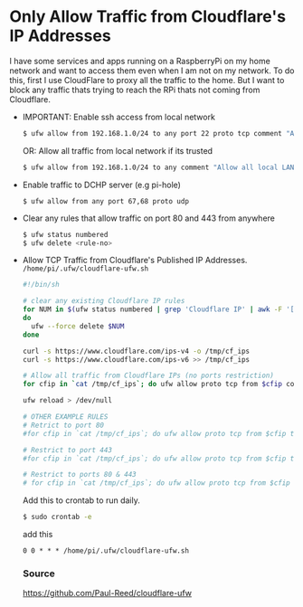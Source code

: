 # Only Allow Traffic from Cloudflare's IP Addresses

I have some services and apps running on a RaspberryPi on my home network and want to access them even 
when I am not on my network. To do this, first I use CloudFlare to proxy all the traffic to the home.
But I want to block any traffic thats trying to reach the RPi thats not coming from Cloudflare.

* IMPORTANT: Enable ssh access from local network
  ```bash
  $ ufw allow from 192.168.1.0/24 to any port 22 proto tcp comment "Allow SSH from local network" 
  ```
  OR: Allow all traffic from local network if its trusted
  ```bash
  $ ufw allow from 192.168.1.0/24 to any comment "Allow all local LAN traffic"
  ```
* Enable traffic to DCHP server (e.g pi-hole)
  ```
  $ ufw allow from any port 67,68 proto udp
  ```
* Clear any rules that allow traffic on port 80 and 443 from anywhere
  ```bash
  $ ufw status numbered
  $ ufw delete <rule-no>
  ```
* Allow TCP Traffic from Cloudflare's Published IP Addresses.<br>
  `/home/pi/.ufw/cloudflare-ufw.sh`
  ```bash
  #!/bin/sh

  # clear any existing Cloudflare IP rules
  for NUM in $(ufw status numbered | grep 'Cloudflare IP' | awk -F '[][]' '{print $2}' | sort -rn | tr --delete [:blank:])
  do
    ufw --force delete $NUM
  done

  curl -s https://www.cloudflare.com/ips-v4 -o /tmp/cf_ips
  curl -s https://www.cloudflare.com/ips-v6 >> /tmp/cf_ips

  # Allow all traffic from Cloudflare IPs (no ports restriction)
  for cfip in `cat /tmp/cf_ips`; do ufw allow proto tcp from $cfip comment 'Cloudflare IP'; done

  ufw reload > /dev/null

  # OTHER EXAMPLE RULES
  # Retrict to port 80
  #for cfip in `cat /tmp/cf_ips`; do ufw allow proto tcp from $cfip to any port 80 comment 'Cloudflare IP'; done

  # Restrict to port 443
  #for cfip in `cat /tmp/cf_ips`; do ufw allow proto tcp from $cfip to any port 443 comment 'Cloudflare IP'; done

  # Restrict to ports 80 & 443
  # for cfip in `cat /tmp/cf_ips`; do ufw allow proto tcp from $cfip to any port 80,443 comment 'Cloudflare IP'; done
  ```
  Add this to crontab to run daily.
  ```bash
  $ sudo crontab -e
  ```
  add this
  ```
  0 0 * * * /home/pi/.ufw/cloudflare-ufw.sh
  ```
  
  ### Source
  https://github.com/Paul-Reed/cloudflare-ufw
